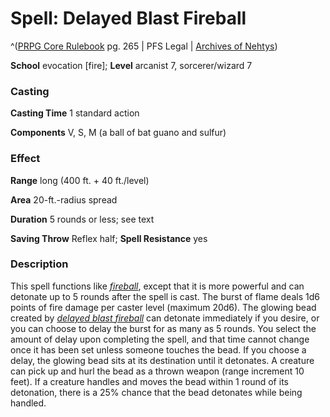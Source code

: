 # Spell: Delayed Blast Fireball

^([PRPG Core Rulebook][ss-delayed-blast-fireball] pg. 265 | PFS Legal | [Archives of Nehtys][sn-delayed-blast-fireball])

**School** evocation [fire]; **Level** arcanist 7, sorcerer/wizard 7

### Casting

**Casting Time** 1 standard action  

**Components** V, S, M (a ball of bat guano and sulfur)

### Effect

**Range** long (400 ft. + 40 ft./level)  

**Area** 20-ft.-radius spread  

**Duration** 5 rounds or less; see text  

**Saving Throw** Reflex half; **Spell Resistance** yes

### Description

This spell functions like _[fireball]_, except that it is more powerful and can detonate up to 5 rounds after the spell is cast. The burst of flame deals 1d6 points of fire damage per caster level (maximum 20d6). The glowing bead created by _[delayed blast fireball]_ can detonate immediately if you desire, or you can choose to delay the burst for as many as 5 rounds. You select the amount of delay upon completing the spell, and that time cannot change once it has been set unless someone touches the bead. If you choose a delay, the glowing bead sits at its destination until it detonates. A creature can pick up and hurl the bead as a thrown weapon (range increment 10 feet). If a creature handles and moves the bead within 1 round of its detonation, there is a 25% chance that the bead detonates while being handled.

[ss-delayed-blast-fireball]: http://paizo.com/pathfinderRPG/v57
[sn-delayed-blast-fireball]: http://www.archivesofnethys.com/SpellDisplay.aspx?ItemName=Delayed%20Blast%20Fireball
[delayed blast fireball]: http://www.archivesofnethys.com/SpellDisplay.aspx?ItemName=delayed%20blast%20fireball
[fireball]: http://www.archivesofnethys.com/SpellDisplay.aspx?ItemName=fireball
